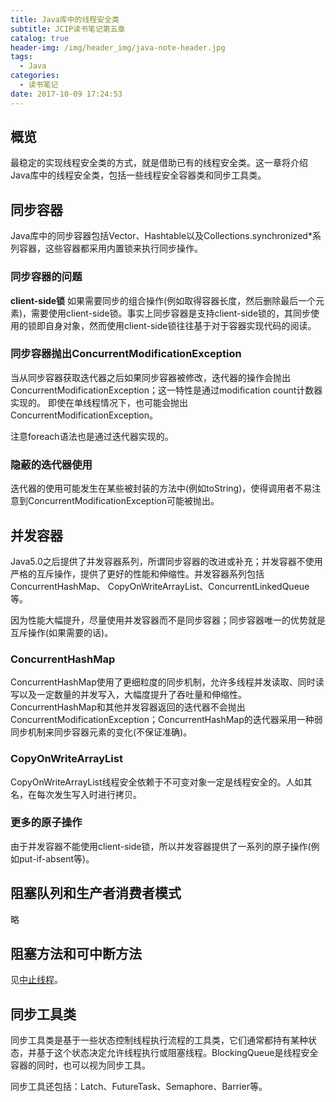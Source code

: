 ```yaml
---
title: Java库中的线程安全类
subtitle: JCIP读书笔记第五章
catalog: true
header-img: /img/header_img/java-note-header.jpg
tags:
  - Java
categories:
  - 读书笔记
date: 2017-10-09 17:24:53
---
```



## 概览

最稳定的实现线程安全类的方式，就是借助已有的线程安全类。这一章将介绍Java库中的线程安全类，包括一些线程安全容器类和同步工具类。

## 同步容器

Java库中的同步容器包括Vector、Hashtable以及Collections.synchronized*系列容器，这些容器都采用内置锁来执行同步操作。

### 同步容器的问题

**client-side锁**
如果需要同步的组合操作(例如取得容器长度，然后删除最后一个元素)，需要使用client-side锁。事实上同步容器是支持client-side锁的，其同步使用的锁即自身对象，然而使用client-side锁往往基于对于容器实现代码的阅读。

### 同步容器抛出ConcurrentModificationException

当从同步容器获取迭代器之后如果同步容器被修改，迭代器的操作会抛出ConcurrentModificationException；这一特性是通过modification count计数器实现的。
即使在单线程情况下，也可能会抛出ConcurrentModificationException。

注意foreach语法也是通过迭代器实现的。

### 隐蔽的迭代器使用

迭代器的使用可能发生在某些被封装的方法中(例如toString)，使得调用者不易注意到ConcurrentModificationException可能被抛出。

## 并发容器

Java5.0之后提供了并发容器系列，所谓同步容器的改进或补充；并发容器不使用严格的互斥操作，提供了更好的性能和伸缩性。并发容器系列包括ConcurrentHashMap、 CopyOnWriteArrayList、ConcurrentLinkedQueue等。

因为性能大幅提升，尽量使用并发容器而不是同步容器；同步容器唯一的优势就是互斥操作(如果需要的话)。

### ConcurrentHashMap

ConcurrentHashMap使用了更细粒度的同步机制，允许多线程并发读取、同时读写以及一定数量的并发写入，大幅度提升了吞吐量和伸缩性。
ConcurrentHashMap和其他并发容器返回的迭代器不会抛出ConcurrentModificationException；ConcurrentHashMap的迭代器采用一种弱同步机制来同步容器元素的变化(不保证准确)。

### CopyOnWriteArrayList

CopyOnWriteArrayList线程安全依赖于不可变对象一定是线程安全的。人如其名，在每次发生写入时进行拷贝。

### 更多的原子操作

由于并发容器不能使用client-side锁，所以并发容器提供了一系列的原子操作(例如put-if-absent等)。

## 阻塞队列和生产者消费者模式

略

## 阻塞方法和可中断方法

见[中止线程](2017/10/09/JCIP-chapter7-cancellation-and-shutdown/)。

## 同步工具类

同步工具类是基于一些状态控制线程执行流程的工具类，它们通常都持有某种状态，并基于这个状态决定允许线程执行或阻塞线程。BlockingQueue是线程安全容器的同时，也可以视为同步工具。

同步工具还包括：Latch、FutureTask、Semaphore、Barrier等。




